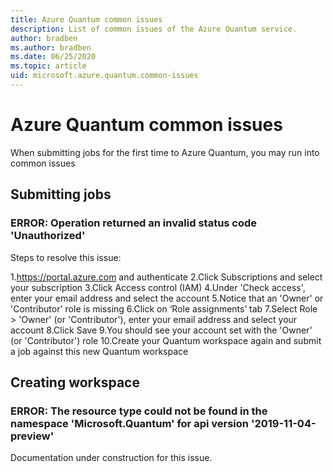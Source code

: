 ```yaml
---
title: Azure Quantum common issues
description: List of common issues of the Azure Quantum service.
author: bradben
ms.author: bradben
ms.date: 06/25/2020
ms.topic: article
uid: microsoft.azure.quantum.common-issues
---
```

# Azure Quantum common issues

When submitting jobs for the first time to Azure Quantum, you may run into common issues

## Submitting jobs

### ERROR: Operation returned an invalid status code 'Unauthorized'

Steps to resolve this issue:

1.https://portal.azure.com and authenticate
2.Click Subscriptions and select your subscription
3.Click Access control (IAM)
4.Under 'Check access', enter your email address and select the account
5.Notice that an 'Owner' or 'Contributor' role is missing
6.Click on ‘Role assignments’ tab
7.Select Role > 'Owner' (or 'Contributor'), enter your email address and select your account
8.Click Save
9.You should see your account set with the 'Owner' (or 'Contributor') role
10.Create your Quantum workspace again and submit a job against this new Quantum workspace

## Creating workspace

### ERROR: The resource type could not be found in the namespace 'Microsoft.Quantum' for api version '2019-11-04-preview'

Documentation under construction for this issue.